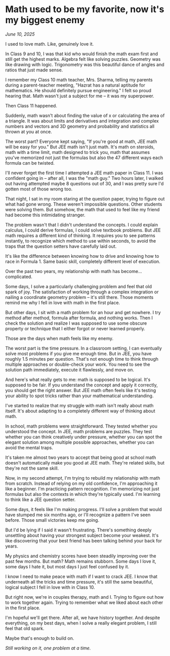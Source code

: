 # Math used to be my favorite, now it's my biggest enemy

*June 10, 2025*

I used to love math. Like, genuinely love it.

In Class 9 and 10, I was that kid who would finish the math exam first and still get the highest marks. Algebra felt like solving puzzles. Geometry was like drawing with logic. Trigonometry was this beautiful dance of angles and ratios that just made sense.

I remember my Class 10 math teacher, Mrs. Sharma, telling my parents during a parent-teacher meeting, "Hazrat has a natural aptitude for mathematics. He should definitely pursue engineering." I felt so proud hearing that. Math wasn't just a subject for me – it was my superpower.

Then Class 11 happened.

Suddenly, math wasn't about finding the value of x or calculating the area of a triangle. It was about limits and derivatives and integration and complex numbers and vectors and 3D geometry and probability and statistics all thrown at you at once.

The worst part? Everyone kept saying, "If you're good at math, JEE math will be easy for you." But JEE math isn't just math. It's math on steroids, math with a time limit, math designed to trick you, math that assumes you've memorized not just the formulas but also the 47 different ways each formula can be twisted.

I'll never forget the first time I attempted a JEE math paper in Class 11. I was confident going in – after all, I was the "math guy." Two hours later, I walked out having attempted maybe 8 questions out of 30, and I was pretty sure I'd gotten most of those wrong too.

That night, I sat in my room staring at the question paper, trying to figure out what had gone wrong. These weren't impossible questions. Other students were solving them. But somehow, the math that used to feel like my friend had become this intimidating stranger.

The problem wasn't that I didn't understand the concepts. I could explain calculus, I could derive formulas, I could solve textbook problems. But JEE math requires a different kind of thinking. It requires you to see patterns instantly, to recognize which method to use within seconds, to avoid the traps that the question setters have carefully laid out.

It's like the difference between knowing how to drive and knowing how to race in Formula 1. Same basic skill, completely different level of execution.

Over the past two years, my relationship with math has become... complicated.

Some days, I solve a particularly challenging problem and feel that old spark of joy. The satisfaction of working through a complex integration or nailing a coordinate geometry problem – it's still there. Those moments remind me why I fell in love with math in the first place.

But other days, I sit with a math problem for an hour and get nowhere. I try method after method, formula after formula, and nothing works. Then I check the solution and realize I was supposed to use some obscure property or technique that I either forgot or never learned properly.

Those are the days when math feels like my enemy.

The worst part is the time pressure. In a classroom setting, I can eventually solve most problems if you give me enough time. But in JEE, you have roughly 1.5 minutes per question. That's not enough time to think through multiple approaches or double-check your work. You need to see the solution path immediately, execute it flawlessly, and move on.

And here's what really gets to me: math is supposed to be logical. It's supposed to be fair. If you understand the concept and apply it correctly, you should get the right answer. But JEE math often feels like it's testing your ability to spot tricks rather than your mathematical understanding.

I've started to realize that my struggle with math isn't really about math itself. It's about adapting to a completely different way of thinking about math.

In school, math problems were straightforward. They tested whether you understood the concept. In JEE, math problems are puzzles. They test whether you can think creatively under pressure, whether you can spot the elegant solution among multiple possible approaches, whether you can avoid the mental traps.

It's taken me almost two years to accept that being good at school math doesn't automatically make you good at JEE math. They're related skills, but they're not the same skill.

Now, in my second attempt, I'm trying to rebuild my relationship with math from scratch. Instead of relying on my old confidence, I'm approaching it like a beginner. I'm practicing pattern recognition. I'm memorizing not just formulas but also the contexts in which they're typically used. I'm learning to think like a JEE question setter.

Some days, it feels like I'm making progress. I'll solve a problem that would have stumped me six months ago, or I'll recognize a pattern I've seen before. Those small victories keep me going.

But I'd be lying if I said it wasn't frustrating. There's something deeply unsettling about having your strongest subject become your weakest. It's like discovering that your best friend has been talking behind your back for years.

My physics and chemistry scores have been steadily improving over the past few months. But math? Math remains stubborn. Some days I love it, some days I hate it, but most days I just feel confused by it.

I know I need to make peace with math if I want to crack JEE. I know that underneath all the tricks and time pressure, it's still the same beautiful, logical subject I fell in love with in Class 10.

But right now, we're in couples therapy, math and I. Trying to figure out how to work together again. Trying to remember what we liked about each other in the first place.

I'm hopeful we'll get there. After all, we have history together. And despite everything, on my best days, when I solve a really elegant problem, I still feel that old spark.

Maybe that's enough to build on.

*Still working on it, one problem at a time.*
